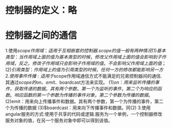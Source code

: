# 控制器的定义：略
# 控制器之间的通信
1.使用$scope作用域：适用于互相嵌套的控制器.scope的值一般有两种情况
  (1)基本类型：当作用域上面的值为基本类型的时候，修改父作用域上面的值会
影响到子作用域，反之，修改子作用域只会影响子作用域的值，不会影响父作用域上面的值；
  (2)引用类型：作用域上的值为引用类型的时候，任何一方的修改都能影响另一方
2.使用事件传播:适用于$scope作用域通信方式不能满足的兄弟控制器间的通信.其通过$scope的$on、$emit、$boardcast方法来实现。
(1)$on：用来监听传播的事件，获取传递的数据。其有两个参数，第一个为监听的事件，第二个为响应的函数。响应函数的第一个参数为传播的事件对象，第二个参数为传播的数据。
(2)$emit：用来向上传播事件和数据。其有两个参数，第一个为传播的事件，第二个为传播的数据
(3)$boardcast：用来向下传播事件和数据。同(2)
3.使用angular服务的方式:使用于共享的代码或逻辑.服务为一个单例，一个控制器修改服务对象的值，在另一个服务对象中即可以得到该值。
